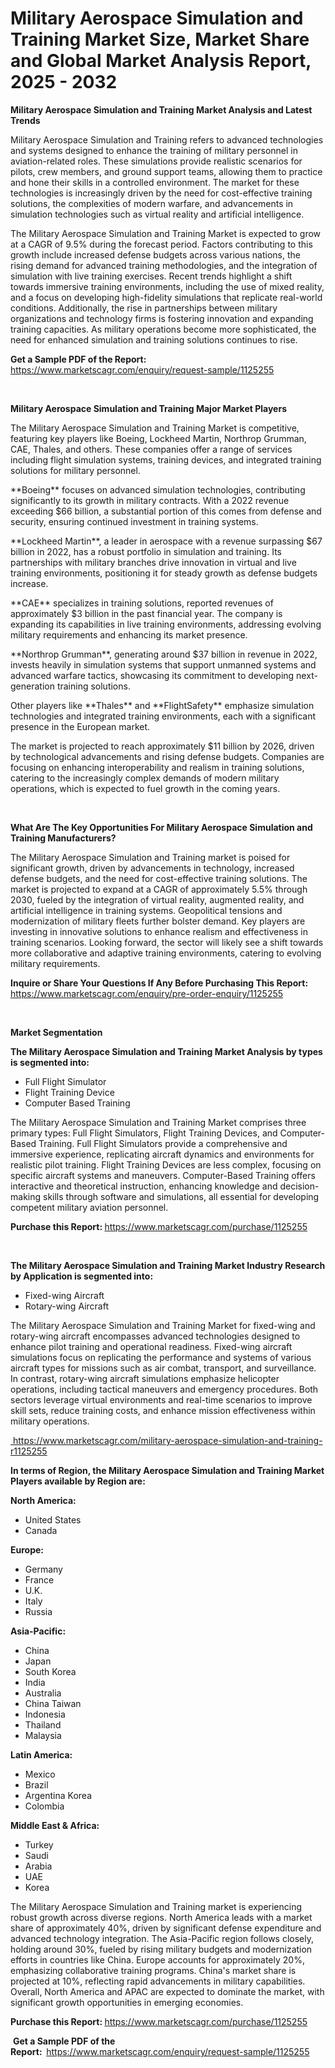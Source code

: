 <p><h1>Military Aerospace Simulation and Training Market Size, Market Share and Global Market Analysis Report, 2025 - 2032</h1></p><p><strong>Military Aerospace Simulation and Training Market Analysis and Latest Trends</strong></p>
<p><p>Military Aerospace Simulation and Training refers to advanced technologies and systems designed to enhance the training of military personnel in aviation-related roles. These simulations provide realistic scenarios for pilots, crew members, and ground support teams, allowing them to practice and hone their skills in a controlled environment. The market for these technologies is increasingly driven by the need for cost-effective training solutions, the complexities of modern warfare, and advancements in simulation technologies such as virtual reality and artificial intelligence.</p><p>The Military Aerospace Simulation and Training Market is expected to grow at a CAGR of 9.5% during the forecast period. Factors contributing to this growth include increased defense budgets across various nations, the rising demand for advanced training methodologies, and the integration of simulation with live training exercises. Recent trends highlight a shift towards immersive training environments, including the use of mixed reality, and a focus on developing high-fidelity simulations that replicate real-world conditions. Additionally, the rise in partnerships between military organizations and technology firms is fostering innovation and expanding training capacities. As military operations become more sophisticated, the need for enhanced simulation and training solutions continues to rise.</p></p>
<p><strong>Get a Sample PDF of the Report:&nbsp;</strong> <a href="https://www.marketscagr.com/enquiry/request-sample/1125255?utm_campaign=2635&utm_medium=2&utm_source=Github&utm_content=ia&utm_term=12042025&utm_id=military-aerospace-simulation-and-training">https://www.marketscagr.com/enquiry/request-sample/1125255</a></p>
<p>&nbsp;</p>
<p><strong>Military Aerospace Simulation and Training Major Market Players</strong></p>
<p><p>The Military Aerospace Simulation and Training Market is competitive, featuring key players like Boeing, Lockheed Martin, Northrop Grumman, CAE, Thales, and others. These companies offer a range of services including flight simulation systems, training devices, and integrated training solutions for military personnel.</p><p>**Boeing** focuses on advanced simulation technologies, contributing significantly to its growth in military contracts. With a 2022 revenue exceeding $66 billion, a substantial portion of this comes from defense and security, ensuring continued investment in training systems.</p><p>**Lockheed Martin**, a leader in aerospace with a revenue surpassing $67 billion in 2022, has a robust portfolio in simulation and training. Its partnerships with military branches drive innovation in virtual and live training environments, positioning it for steady growth as defense budgets increase.</p><p>**CAE** specializes in training solutions, reported revenues of approximately $3 billion in the past financial year. The company is expanding its capabilities in live training environments, addressing evolving military requirements and enhancing its market presence.</p><p>**Northrop Grumman**, generating around $37 billion in revenue in 2022, invests heavily in simulation systems that support unmanned systems and advanced warfare tactics, showcasing its commitment to developing next-generation training solutions.</p><p>Other players like **Thales** and **FlightSafety** emphasize simulation technologies and integrated training environments, each with a significant presence in the European market.</p><p>The market is projected to reach approximately $11 billion by 2026, driven by technological advancements and rising defense budgets. Companies are focusing on enhancing interoperability and realism in training solutions, catering to the increasingly complex demands of modern military operations, which is expected to fuel growth in the coming years.</p></p>
<p>&nbsp;</p>
<p><strong>What Are The Key Opportunities For Military Aerospace Simulation and Training Manufacturers?</strong></p>
<p><p>The Military Aerospace Simulation and Training market is poised for significant growth, driven by advancements in technology, increased defense budgets, and the need for cost-effective training solutions. The market is projected to expand at a CAGR of approximately 5.5% through 2030, fueled by the integration of virtual reality, augmented reality, and artificial intelligence in training systems. Geopolitical tensions and modernization of military fleets further bolster demand. Key players are investing in innovative solutions to enhance realism and effectiveness in training scenarios. Looking forward, the sector will likely see a shift towards more collaborative and adaptive training environments, catering to evolving military requirements.</p></p>
<p><strong>Inquire or Share Your Questions If Any Before Purchasing This Report:</strong> <a href="https://www.marketscagr.com/enquiry/pre-order-enquiry/1125255?utm_campaign=2635&utm_medium=2&utm_source=Github&utm_content=ia&utm_term=12042025&utm_id=military-aerospace-simulation-and-training">https://www.marketscagr.com/enquiry/pre-order-enquiry/1125255</a></p>
<p>&nbsp;</p>
<p><strong>Market Segmentation</strong></p>
<p><strong>The Military Aerospace Simulation and Training Market Analysis by types is segmented into:</strong></p>
<p><ul><li>Full Flight Simulator</li><li>Flight Training Device</li><li>Computer Based Training</li></ul></p>
<p><p>The Military Aerospace Simulation and Training Market comprises three primary types: Full Flight Simulators, Flight Training Devices, and Computer-Based Training. Full Flight Simulators provide a comprehensive and immersive experience, replicating aircraft dynamics and environments for realistic pilot training. Flight Training Devices are less complex, focusing on specific aircraft systems and maneuvers. Computer-Based Training offers interactive and theoretical instruction, enhancing knowledge and decision-making skills through software and simulations, all essential for developing competent military aviation personnel.</p></p>
<p><strong>Purchase this Report:&nbsp;</strong><a href="https://www.marketscagr.com/purchase/1125255?utm_campaign=2635&utm_medium=2&utm_source=Github&utm_content=ia&utm_term=12042025&utm_id=military-aerospace-simulation-and-training">https://www.marketscagr.com/purchase/1125255</a></p>
<p>&nbsp;</p>
<p><strong>The Military Aerospace Simulation and Training Market Industry Research by Application is segmented into:</strong></p>
<p><ul><li>Fixed-wing Aircraft</li><li>Rotary-wing Aircraft</li></ul></p>
<p><p>The Military Aerospace Simulation and Training Market for fixed-wing and rotary-wing aircraft encompasses advanced technologies designed to enhance pilot training and operational readiness. Fixed-wing aircraft simulations focus on replicating the performance and systems of various aircraft types for missions such as air combat, transport, and surveillance. In contrast, rotary-wing aircraft simulations emphasize helicopter operations, including tactical maneuvers and emergency procedures. Both sectors leverage virtual environments and real-time scenarios to improve skill sets, reduce training costs, and enhance mission effectiveness within military operations.</p></p>
<p><a href="https://www.marketscagr.com/military-aerospace-simulation-and-training-r1125255?utm_campaign=2635&utm_medium=2&utm_source=Github&utm_content=ia&utm_term=12042025&utm_id=military-aerospace-simulation-and-training">&nbsp;https://www.marketscagr.com/military-aerospace-simulation-and-training-r1125255</a></p>
<p><strong>In terms of Region, the Military Aerospace Simulation and Training Market Players available by Region are:</strong></p>
<p>
    <p> <strong> North America: </strong>
        <ul>
            <li>United States</li>
            <li>Canada</li>
        </ul>
        </p> 
    <p> <strong> Europe: </strong>
        <ul>
            <li>Germany</li>
            <li>France</li>
            <li>U.K.</li>
            <li>Italy</li>
            <li>Russia</li>
        </ul>
        </p> 
    <p> <strong> Asia-Pacific: </strong>
        <ul>
            <li>China</li>
            <li>Japan</li>
            <li>South Korea</li>
            <li>India</li>
            <li>Australia</li>
            <li>China Taiwan</li>
            <li>Indonesia</li>
            <li>Thailand</li>
            <li>Malaysia</li>
        </ul>
        </p> 
    <p> <strong> Latin America: </strong>
        <ul>
            <li>Mexico</li>
            <li>Brazil</li>
            <li>Argentina Korea</li>
            <li>Colombia</li>
        </ul>
        </p> 
    <p> <strong> Middle East & Africa: </strong>
        <ul>
            <li>Turkey</li>
            <li>Saudi</li>
            <li>Arabia</li>
            <li>UAE</li>
            <li>Korea</li>
        </ul>
    </p>
    </p>
<p><p>The Military Aerospace Simulation and Training market is experiencing robust growth across diverse regions. North America leads with a market share of approximately 40%, driven by significant defense expenditure and advanced technology integration. The Asia-Pacific region follows closely, holding around 30%, fueled by rising military budgets and modernization efforts in countries like China. Europe accounts for approximately 20%, emphasizing collaborative training programs. China's market share is projected at 10%, reflecting rapid advancements in military capabilities. Overall, North America and APAC are expected to dominate the market, with significant growth opportunities in emerging economies.</p></p>
<p><strong>Purchase this Report: </strong><a href="https://www.marketscagr.com/purchase/1125255?utm_campaign=2635&utm_medium=2&utm_source=Github&utm_content=ia&utm_term=12042025&utm_id=military-aerospace-simulation-and-training">https://www.marketscagr.com/purchase/1125255</a></p>
<p>&nbsp;<strong>Get a Sample PDF of the Report:&nbsp;&nbsp;</strong><a href="https://www.marketscagr.com/enquiry/request-sample/1125255?utm_campaign=2635&utm_medium=2&utm_source=Github&utm_content=ia&utm_term=12042025&utm_id=military-aerospace-simulation-and-training">https://www.marketscagr.com/enquiry/request-sample/1125255</a></p>
<p><strong></strong></p>
<p><p></p><p></p><p></p></p>